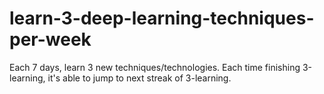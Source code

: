 # learn-3-deep-learning-techniques-per-week
Each 7 days, learn 3 new techniques/technologies. Each time finishing 3-learning, it's able to jump to next streak of 3-learning.
